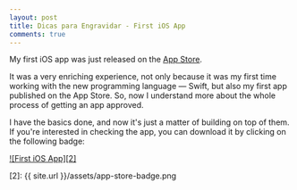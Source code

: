 ```yaml
---
layout: post
title: Dicas para Engravidar - First iOS App
comments: true
---
```


My first iOS app was just released on the [App Store](https://itunes.apple.com/us/app/dicas-para-engravidar/id960802240).

It was a very enriching experience, not only because it was my first time working with the new programming language — Swift, but also my first app published on the App Store. So, now I understand more about the whole process of getting an app approved.

I have the basics done, and now it's just a matter of building on top of them. If you're interested in checking the app, you can download it by clicking on the following badge:

[![First iOS App][2]][1]

  [1]: https://itunes.apple.com/us/app/dicas-para-engravidar/id960802240
  [2]: {{ site.url }}/assets/app-store-badge.png
